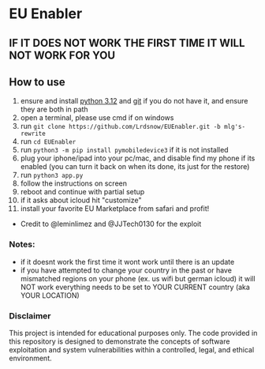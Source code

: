  # EU Enabler

## IF IT DOES NOT WORK THE FIRST TIME IT WILL NOT WORK FOR YOU

## How to use
1. ensure and install [python 3.12](https://www.python.org/downloads/release/python-3125/) and [git](https://git-scm.com/downloads) if you do not have it, and ensure they are both in path
2. open a terminal, please use cmd if on windows
3. run `git clone https://github.com/Lrdsnow/EUEnabler.git -b mlg's-rewrite`
4. run `cd EUEnabler`
5. run `python3 -m pip install pymobiledevice3` if it is not installed
6. plug your iphone/ipad into your pc/mac, and disable find my phone if its enabled (you can turn it back on when its done, its just for the restore)
7. run `python3 app.py`
10. follow the instructions on screen
11. reboot and continue with partial setup
12. if it asks about icloud hit "customize"
13. install your favorite EU Marketplace from safari and profit!
- Credit to @leminlimez and @JJTech0130 for the exploit

### Notes:
- if it doesnt work the first time it wont work until there is an update
- if you have attempted to change your country in the past or have mismatched regions on your phone (ex. us wifi but german icloud) it will NOT work everything needs to be set to YOUR CURRENT country (aka YOUR LOCATION)

### Disclaimer
This project is intended for educational purposes only. The code provided in this repository is designed to demonstrate the concepts of software exploitation and system vulnerabilities within a controlled, legal, and ethical environment.
